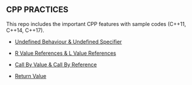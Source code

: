## CPP PRACTICES

This repo includes the important CPP features with sample codes (C++11, C++14, C++17).

- [Undefined Behaviour & Undefined Specifier](https://github.com/gefendioglu/Cpp_Practices/blob/master/03_Lesson/Undefined_Behaviour_Undefined_Specifier.md)

- [R Value References & L Value References](https://github.com/gefendioglu/Cpp_Practices/blob/master/03_Lesson/RValue_LValue_References.md)

- [Call By Value & Call By Reference](https://github.com/gefendioglu/Cpp_Practices/blob/master/03_Lesson/Call_By_Value_Call_By_Reference.md)

- [Return Value](https://github.com/gefendioglu/Cpp_Practices/blob/master/03_Lesson/Return_Value.md)





